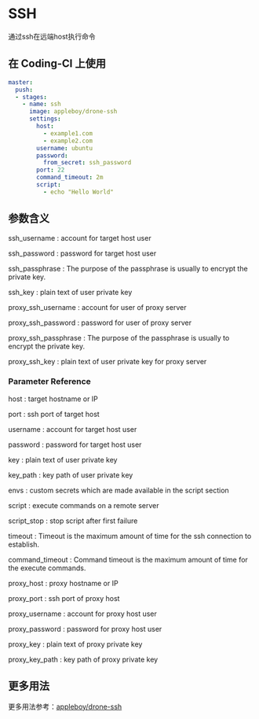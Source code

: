 # SSH

通过ssh在远端host执行命令

## 在 Coding-CI 上使用

```yml
master:
  push:
  - stages:
    - name: ssh
      image: appleboy/drone-ssh
      settings:
        host:
          - example1.com
          - example2.com
        username: ubuntu
        password:
          from_secret: ssh_password
        port: 22
        command_timeout: 2m
        script:
          - echo "Hello World"
```

## 参数含义

ssh_username
: account for target host user

ssh_password
: password for target host user

ssh_passphrase
: The purpose of the passphrase is usually to encrypt the private key.

ssh_key
: plain text of user private key

proxy_ssh_username
: account for user of proxy server

proxy_ssh_password
: password for user of proxy server

proxy_ssh_passphrase
: The purpose of the passphrase is usually to encrypt the private key.

proxy_ssh_key
: plain text of user private key for proxy server

### Parameter Reference

host
: target hostname or IP

port
: ssh port of target host

username
: account for target host user

password
: password for target host user

key
: plain text of user private key

key_path
: key path of user private key

envs
: custom secrets which are made available in the script section

script
: execute commands on a remote server

script_stop
: stop script after first failure

timeout
: Timeout is the maximum amount of time for the ssh connection to establish.

command_timeout
: Command timeout is the maximum amount of time for the execute commands.

proxy_host
: proxy hostname or IP

proxy_port
: ssh port of proxy host

proxy_username
: account for proxy host user

proxy_password
: password for proxy host user

proxy_key
: plain text of proxy private key

proxy_key_path
: key path of proxy private key

## 更多用法

更多用法参考：[appleboy/drone-ssh](https://github.com/appleboy/drone-ssh)
